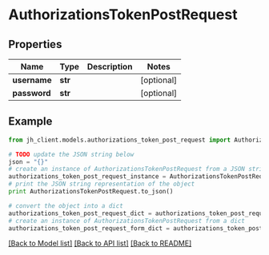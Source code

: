 # AuthorizationsTokenPostRequest


## Properties

Name | Type | Description | Notes
------------ | ------------- | ------------- | -------------
**username** | **str** |  | [optional] 
**password** | **str** |  | [optional] 

## Example

```python
from jh_client.models.authorizations_token_post_request import AuthorizationsTokenPostRequest

# TODO update the JSON string below
json = "{}"
# create an instance of AuthorizationsTokenPostRequest from a JSON string
authorizations_token_post_request_instance = AuthorizationsTokenPostRequest.from_json(json)
# print the JSON string representation of the object
print AuthorizationsTokenPostRequest.to_json()

# convert the object into a dict
authorizations_token_post_request_dict = authorizations_token_post_request_instance.to_dict()
# create an instance of AuthorizationsTokenPostRequest from a dict
authorizations_token_post_request_form_dict = authorizations_token_post_request.from_dict(authorizations_token_post_request_dict)
```
[[Back to Model list]](../README.md#documentation-for-models) [[Back to API list]](../README.md#documentation-for-api-endpoints) [[Back to README]](../README.md)


